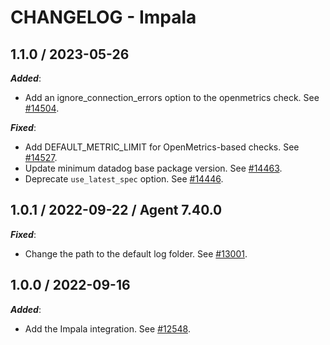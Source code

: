 # CHANGELOG - Impala

## 1.1.0 / 2023-05-26

***Added***: 

* Add an ignore_connection_errors option to the openmetrics check. See [#14504](https://github.com/DataDog/integrations-core/pull/14504).

***Fixed***: 

* Add DEFAULT_METRIC_LIMIT for OpenMetrics-based checks. See [#14527](https://github.com/DataDog/integrations-core/pull/14527).
* Update minimum datadog base package version. See [#14463](https://github.com/DataDog/integrations-core/pull/14463).
* Deprecate `use_latest_spec` option. See [#14446](https://github.com/DataDog/integrations-core/pull/14446).


## 1.0.1 / 2022-09-22 / Agent 7.40.0

***Fixed***: 

* Change the path to the default log folder. See [#13001](https://github.com/DataDog/integrations-core/pull/13001).


## 1.0.0 / 2022-09-16

***Added***: 

* Add the Impala integration. See [#12548](https://github.com/DataDog/integrations-core/pull/12548).



